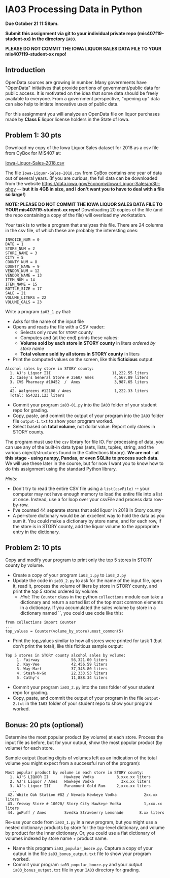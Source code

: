 # IA03 Processing Data in Python

**Due October 21 11:59pm.**

**Submit this assignment via git to your individual private repo (mis407f19-student-xx) in the directory `IA03`.**

**PLEASE DO NOT COMMIT THE IOWA LIQUOR SALES DATA FILE TO YOUR mis407f19-student-xx repo!**

## Introduction

OpenData sources are growing in number. Many governments have "OpenData" initiatives that provide portions of government/public data for public access. It is motivated on the idea that some data should be freely available to everyone. From a government perspective, "opening up" data can also help to initiate innovative uses of public data.

For this assignment you will analyze an OpenData file on liquor purchases made by **Class E** liquor license holders in the State of Iowa.

## Problem 1: 30 pts

Download my copy of the Iowa Liquor Sales dataset for 2018 as a csv file from CyBox for MIS407 at:

[Iowa-Liquor-Sales-2018.csv](https://iastate.box.com/shared/static/d7iwcwn9nizh9yp98pd9879hwq5eamx9.csv)

The file `Iowa-Liquor-Sales-2018.csv` from CyBox contains one year of data out of several years. (If you are curious, the full data can be downloaded from the website
https://data.iowa.gov/Economy/Iowa-Liquor-Sales/m3tr-qhgy -- **but it is 4GB in size, and I don't want you to have to deal with a file so large!**)

**NOTE: PLEASE DO NOT COMMIT THE IOWA LIQUOR SALES DATA FILE TO YOUR mis407f19-student-xx repo!** Downloading 20 copies of the file (and the repo containing a copy of the file) will overload my workstation.

Your task is to write a program that analyzes this file. There are 24 columns in the csv file, of which these are probably the interesting ones:
```
INVOICE_NUM = 0
DATE = 1
STORE_NUM = 2
STORE_NAME = 3
CITY = 5
COUNTY_NUM = 8
COUNTY_NAME = 9
VENDOR_NUM = 12
VENDOR_NAME = 13
ITEM_NUM = 14
ITEM_NAME = 15
BOTTLE_SIZE = 17
SALE = 21
VOLUME_LITERS = 22
VOLUME_GALS = 23
```

Write a program `ia03_1.py` that:
* Asks for the name of the input file
* Opens and reads the file with a CSV reader:
   * Selects only rows for `STORY` county
   * Computes and (at the end) prints these values:
   * **Volume sold by each store in STORY county** in liters *ordered by store name*
   * **Total volume sold by all stores in STORY county** in liters
* Print the computed values on the screen, like this **ficticious** output:
```
Alcohol sales by store in STORY county:
  1. AJ's Liquor III                           11,222.55 liters
  2. Casey's General Store # 2560/ Ames         4,567.89 liters
  3. CVS Pharmacy #10452  /  Ames               3,987.65 liters
  ...
  42. Walgreens #12108 / Ames                   1,222.33 liters
  Total: 654321.123 liters
```
* Commit your program `ia03-01.py` into the `IA03` folder of your student repo for grading.
* Copy, paste, and commit the output of your program into the `IA03` folder file `output-1.txt` to show your program worked.
* Select based on **total volume**, not dollar value. Report only stores in STORY county.

The program must use the `csv` library for file IO. For processing of data, you can use any of the built-in data types (sets, lists, tuples, string, and the various object/structures found in the Collections library). **We are not - at this stage - using numpy, Pandas, or even SQLite to process such data.** We will use these later in the course, but for now I want you to know how to do this assignment using the standard Python library.

*Hints*:
* Don't try to read the entire CSV file using a `list(csvFile)` -- your computer may not have enough memory to load the entire file into a list at once. Instead, use a for loop over your csvFile and process data row-by-row.
* I've counted 44 separate stores that sold liquor in 2018 in Story county
* A per-store dictionary would be an excellent way to hold the data as you sum it. You could make a dictionary by store name, and for each row, if the store is in STORY county, add the liquor volume to the appropriate entry in the dictionary.

## Problem 2: 10 pts

Copy and modify your program to print only the top 5 stores in STORY county by volume.

* Create a copy of your program `ia03_1.py` to `ia03_2.py`
* Update the code in `ia03_2.py` to ask for the name of the input file, open it, read it, process the volume of liters by store in STORY county, and print the *top 5 stores* ordered by volume:
   * *Hint*: The `Counter` class in the python `collections` module can take a dictionary and return a sorted list of the top most common elements in a dictionary. If you accumulated the sales volume by store in a dictionary named ``, you could use code like this:
```
from collections import Counter
...
top_values = Counter(volume_by_store).most_common(5)
```
   * Print the top_values similar to how all stores were printed for task 1 (but don't print the total), like this ficitious sample output:
   ```
   Top 5 stores in STORY county alcohol sales by volume:
        1. Fairway              56,321.00 liters
        2. Kay-Vee              42,456.59 liters
        3. Way-Mart             37,345.80 liters
        4. Stash-N-Go           22,333.53 liters
        5. Cathy's              11,888.34 liters
```
* Commit your program `ia03_2.py` into the `IA03` folder of your student repo for grading.
* Copy, paste, and commit the output of your program in the file `output-2.txt` in the `IA03` folder of your student repo to show your program worked.

## Bonus: 20 pts (optional)

Determine the most popular product (by volume) at each store. Process the input file as before, but for your output, show the most popular product (by volume) for each store.

Sample output (leading digits of volumes left as an indication of the total volume you might expect from a successful run of the program):
```
Most popular product by volume in each store in STORY county:
  1. AJ'S LIQUOR II       Hawkeye Vodka          3,xxx.xx liters
  2. AJ's Liquor / Ames   Hawkeye Vodka            3xx.xx liters
  3. AJ's Liquor III      Paramount Gold Rum     2,xxx.xx liters
  ...
 42. White Oak Station #82 / Nevada Hawkeye Vodka            2xx.xx liters
 43. Yesway Store # 10020/ Story City Hawkeye Vodka          1,xxx.xx liters
 44. goPuff / Ames        Svedka Strawberry Lemonade       8.xx liters
```

Re-use your code from `ia03_1.py` in a new program, but you might use a nested dictionary: products by store for the top-level dictionary, and volume by product for the inner dictionary. Or, you could use a flat dictionary of volumes indexed by store name + product name.

* Name this program `ia03_popular_booze.py`. Capture a copy of your output in the file `ia03_bonus_output.txt` file to show your program worked.
* Commit your program `ia03_popular_booze.py` and your *output* `ia03_bonus_output.txt` file in your `IA03` directory for grading.
